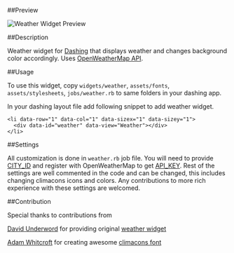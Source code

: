##Preview

![Weather Widget Preview](./assets/images/weather_widget.png)

##Description

Weather widget for [Dashing](http://shopify.github.com/dashing) that displays weather and changes background color accordingly. Uses [OpenWeatherMap API](http://openweathermap.org/).

##Usage

To use this widget, copy `widgets/weather`, `assets/fonts`, `assets/stylesheets`, `jobs/weather.rb` to same folders in your dashing app.

In your dashing layout file add following snippet to add weather widget.

    <li data-row="1" data-col="1" data-sizex="1" data-sizey="1">
      <div data-id="weather" data-view="Weather"></div>
    </li>


##Settings

All customization is done in `weather.rb` job file. You will need to provide [CITY_ID](http://bulk.openweathermap.org/sample/city.list.json.gz) and register with OpenWeatherMap to get [API_KEY](http://openweathermap.org/appid).
Rest of the settings are well commented in the code and can be changed, this includes changing climacons icons and colors. Any contributions to more rich experience with these settings are welcomed.

##Contribution

Special thanks to contributions from

[David Underword](https://github.com/davefp) for providing original [weather widget](https://gist.github.com/davefp/4990174)

[Adam Whitcroft](https://github.com/AdamWhitcroft) for creating awesome [climacons font](http://adamwhitcroft.com/climacons/)
